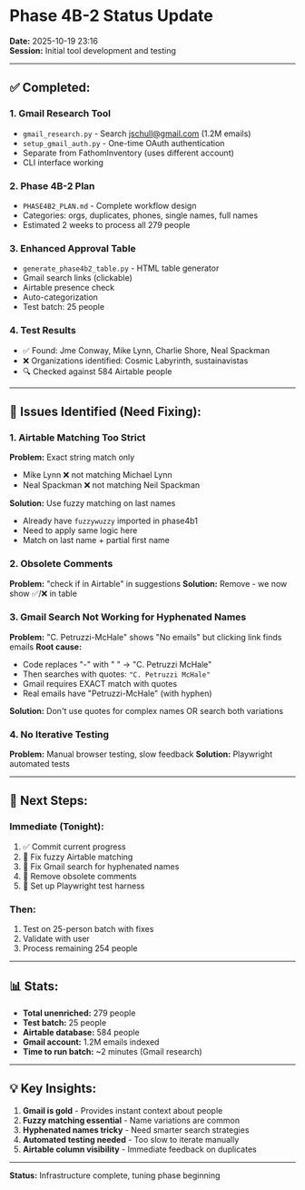 # Phase 4B-2 Status Update

**Date:** 2025-10-19 23:16  
**Session:** Initial tool development and testing

---

## ✅ **Completed:**

### **1. Gmail Research Tool**
- `gmail_research.py` - Search jschull@gmail.com (1.2M emails)
- `setup_gmail_auth.py` - One-time OAuth authentication
- Separate from FathomInventory (uses different account)
- CLI interface working

### **2. Phase 4B-2 Plan**
- `PHASE4B2_PLAN.md` - Complete workflow design
- Categories: orgs, duplicates, phones, single names, full names
- Estimated 2 weeks to process all 279 people

### **3. Enhanced Approval Table**
- `generate_phase4b2_table.py` - HTML table generator
- Gmail search links (clickable)
- Airtable presence check
- Auto-categorization
- Test batch: 25 people

### **4. Test Results**
- ✅ Found: Jme Conway, Mike Lynn, Charlie Shore, Neal Spackman
- ❌ Organizations identified: Cosmic Labyrinth, sustainavistas
- 🔍 Checked against 584 Airtable people

---

## 🐛 **Issues Identified (Need Fixing):**

### **1. Airtable Matching Too Strict**
**Problem:** Exact string match only
- Mike Lynn ❌ not matching Michael Lynn
- Neal Spackman ❌ not matching Neil Spackman

**Solution:** Use fuzzy matching on last names
- Already have `fuzzywuzzy` imported in phase4b1
- Need to apply same logic here
- Match on last name + partial first name

### **2. Obsolete Comments**
**Problem:** "check if in Airtable" in suggestions
**Solution:** Remove - we now show ✅/❌ in table

### **3. Gmail Search Not Working for Hyphenated Names**
**Problem:** "C. Petruzzi-McHale" shows "No emails" but clicking link finds emails
**Root cause:** 
- Code replaces "-" with " " → "C. Petruzzi McHale"
- Then searches with quotes: `"C. Petruzzi McHale"`
- Gmail requires EXACT match with quotes
- Real emails have "Petruzzi-McHale" (with hyphen)

**Solution:** Don't use quotes for complex names OR search both variations

### **4. No Iterative Testing**
**Problem:** Manual browser testing, slow feedback
**Solution:** Playwright automated tests

---

## 🎯 **Next Steps:**

### **Immediate (Tonight):**
1. ✅ Commit current progress
2. 🔧 Fix fuzzy Airtable matching
3. 🔧 Fix Gmail search for hyphenated names
4. 🔧 Remove obsolete comments
5. 🧪 Set up Playwright test harness

### **Then:**
1. Test on 25-person batch with fixes
2. Validate with user
3. Process remaining 254 people

---

## 📊 **Stats:**

- **Total unenriched:** 279 people
- **Test batch:** 25 people  
- **Airtable database:** 584 people
- **Gmail account:** 1.2M emails indexed
- **Time to run batch:** ~2 minutes (Gmail research)

---

## 💡 **Key Insights:**

1. **Gmail is gold** - Provides instant context about people
2. **Fuzzy matching essential** - Name variations are common
3. **Hyphenated names tricky** - Need smarter search strategies
4. **Automated testing needed** - Too slow to iterate manually
5. **Airtable column visibility** - Immediate feedback on duplicates

---

**Status:** Infrastructure complete, tuning phase beginning

